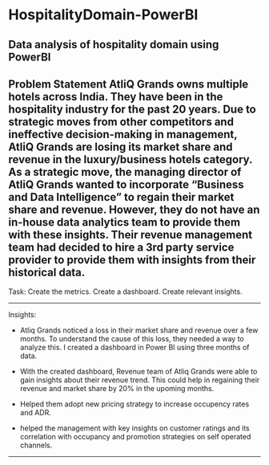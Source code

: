 # HospitalityDomain-PowerBI
Data analysis of hospitality domain using PowerBI
--------------------------------------------------------------------------------------------------------------------------------------------------------
Problem Statement
AtliQ Grands owns multiple hotels across India. They have been in the hospitality industry for the past 20 years. Due to strategic moves from other competitors and ineffective decision-making in management, AtliQ Grands are losing its market share and revenue in the luxury/business hotels category. As a strategic move, the managing director of AtliQ Grands wanted to incorporate “Business and Data Intelligence” to regain their market share and revenue. However, they do not have an in-house data analytics team to provide them with these insights.
Their revenue management team had decided to hire a 3rd party service provider to provide them with insights from their historical data.
--------------------------------------------------------------------------------------------------------------------------------------------------------
Task:
Create the metrics.
Create a dashboard.
Create relevant insights.

--------------------------------------------------------------------------------------------------------------------------------------------------------
Insights:
- Atliq Grands noticed a loss in their market share and revenue over a few months. To understand the cause of
this loss, they needed a way to analyze this. I created a dashboard in Power BI using three months of data.

- With the created dashboard, Revenue team of Atliq Grands were able to gain insights about their revenue
trend. This could help in regaining their revenue and market share by 20% in the upoming months.

- Helped them adopt new pricing strategy to increase occupency rates and ADR.

- helped the management with key insights on customer ratings and its correlation with occupancy and promotion strategies on self operated channels. 
--------------------------------------------------------------------------------------------------------------------------------------------------------

